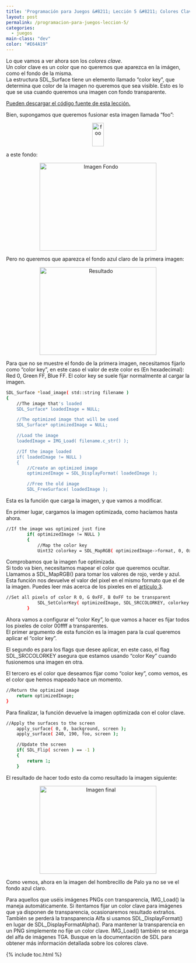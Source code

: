 ```yaml
---
title: 'Programación para Juegos &#8211; Lección 5 &#8211; Colores Clave'
layout: post
permalink: /programacion-para-juegos-leccion-5/
categories:
  - juegos
main-class: "dev"
color: "#E64A19"
---
```

<div class="icosdl">
</div>

Lo que vamos a ver ahora son los *colores clave*.  
Un color clave es un color que no queremos que aparezca en la imágen, como el fondo de la misma.  
La estructura SDL_Surface tiene un elemento llamado &#8220;color key&#8221;, que determina que color de la imagen no queremos que sea visible. Esto es lo que se usa cuando queremos una imagen con fondo transparente.

[Pueden descargar el código fuente de esta lección.][1]

Bien, supongamos que queremos fusionar esta imagen llamada &#8220;foo&#8221;:

<div class="separator" style="clear: both; text-align: center;">
<img alt="foo" border="0" height="64" src="https://lh6.ggpht.com/_IlK2pNFFgGM/TT6FKpmp0fI/AAAAAAAAAQs/oFYGZsQzBn8/foo.jpg" width="32" />
</div>
<!--ad-->


a este fondo:

<div class="separator" style="clear: both; text-align: center;">
<img alt="Imagen Fondo" border="0" height="240" width="320" src="https://lh4.ggpht.com/_IlK2pNFFgGM/TT6FKroPMYI/AAAAAAAAAQo/oJFPpVHNsIg/background.jpg" />
</div>

Pero no queremos que aparezca el fondo azul claro de la primera imagen:

<div class="separator" style="clear: both; text-align: center;">
<img alt="Resultado" border="0" height="240" width="320" src="https://lh4.ggpht.com/_IlK2pNFFgGM/TT6FLLUBg4I/AAAAAAAAAQ0/gS1QeS8p7PA/nokey.jpg" />
</div>

Para que no se muestre el fondo de la primera imagen, necesitamos fijarlo como &#8220;color key&#8221;, en este caso el valor de este color es (En hexadecimal): Red 0, Green FF, Blue FF.
El color key se suele fijar normalmente al cargar la imagen.

```bash
SDL_Surface *load_image( std::string filename )
{
    //The image that's loaded
    SDL_Surface* loadedImage = NULL;

    //The optimized image that will be used
    SDL_Surface* optimizedImage = NULL;

    //Load the image
    loadedImage = IMG_Load( filename.c_str() );

    //If the image loaded
    if( loadedImage != NULL )
    {
        //Create an optimized image
        optimizedImage = SDL_DisplayFormat( loadedImage );

        //Free the old image
        SDL_FreeSurface( loadedImage );

```

Esta es la función que carga la imagen, y que vamos a modificar.

En primer lugar, cargamos la imagen optimizada, como hacíamos hasta ahora.

```bash
//If the image was optimized just fine
        if( optimizedImage != NULL )
        {
            //Map the color key
            Uint32 colorkey = SDL_MapRGB( optimizedImage->format, 0, 0xFF, 0xFF );

```

Comprobamos que la imagen fue optimizada.  
Si todo va bien, necesitamos mapear el color que queremos ocultar. Llamamos a SDL_MapRGB() para tomar los valores de rojo, verde y azul. Esta función nos devuelve el valor del pixel en el mismo formato que el de la imagen. Puedes leer más acerca de los pixeles en el [artículo 3][2].

```bash
//Set all pixels of color R 0, G 0xFF, B 0xFF to be transparent
            SDL_SetColorKey( optimizedImage, SDL_SRCCOLORKEY, colorkey );
        }

```

Ahora vamos a configurar el &#8220;color Key&#8221;, lo que vamos a hacer es fijar todos los pixeles de color 00ffff a transparentes.  
El primer argumento de esta función es la imagen para la cual queremos aplicar el &#8220;color key&#8221;.

El segundo es para los flags que desee aplicar, en este caso, el flag SDL_SRCCOLORKEY asegura que estamos usando &#8220;color Key&#8221; cuando fusionemos una imagen en otra.

El tercero es el color que deseamos fijar como &#8220;color key&#8221;, como vemos, es el color que hemos mapeado hace un momento.

```bash
//Return the optimized image
    return optimizedImage;
}

```

Para finalizar, la función devuelve la imagen optimizada con el color clave.

```bash
//Apply the surfaces to the screen
    apply_surface( 0, 0, background, screen );
    apply_surface( 240, 190, foo, screen );

    //Update the screen
    if( SDL_Flip( screen ) == -1 )
    {
        return 1;
    }

```

El resultado de hacer todo esto da como resultado la imagen siguiente:

<div class="separator" style="clear: both; text-align: center;">
<img alt="Imagen final" border="0" height="240" width="320" src="https://lh4.ggpht.com/_IlK2pNFFgGM/TT6FK_nKIkI/AAAAAAAAAQw/rDMnHtu9ewo/key.jpg" />
</div>

Como vemos, ahora en la imagen del hombrecillo de Palo ya no se ve el fondo azul claro.

Para aquellos que uséis imágenes PNGs con transparencia, IMG\_Load() la maneja automáticamente. Si itentamos fijar un color clave para imágenes que ya disponen de transparencia, ocasionaremos resultado extraños. También se perderá la transparencia Alfa si usamos SDL\_DisplayFormat() en lugar de SDL\_DisplayFormatAlpha(). Para mantener la transparencia en un PNG simplemente no fije un color clave. IMG\_Load() también se encarga del alfa de imágenes TGA. Busque en la documentación de SDL para obtener más información detallada sobre los colores clave.



 [1]: http://lazyfoo.net/downloads/index.php?file=SDLTut_lesson05
 [2]: https://elbauldelprogramador.com/programacion-para-juegos-articulo-3-que/

{% include toc.html %}
